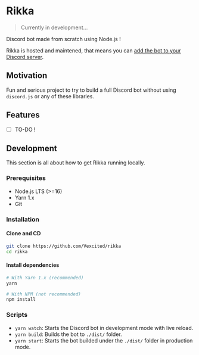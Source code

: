 # Rikka

> Currently in development...

Discord bot made from scratch using Node.js !

Rikka is hosted and maintened, that means you can [add the bot to your Discord server](https://discord.com/oauth2/authorize?client_id=875460361862647938&permissions=0&scope=bot%20applications.commands).

## Motivation

Fun and serious project to try to build a full Discord bot
without using `discord.js` or any of these libraries.

## Features

- [ ] TO-DO !

## Development

This section is all about how to get Rikka running locally.

### Prerequisites

- Node.js LTS (>=16)
- Yarn 1.x
- Git

### Installation

#### Clone and CD

```bash
git clone https://github.com/Vexcited/rikka
cd rikka
```

#### Install dependencies

```bash
# With Yarn 1.x (recommended)
yarn

# With NPM (not recommended)
npm install
```

### Scripts

- `yarn watch`: Starts the Discord bot in development mode with live reload.
- `yarn build`: Builds the bot to `./dist/` folder.
- `yarn start`: Starts the bot builded under the `./dist/` folder in production mode.